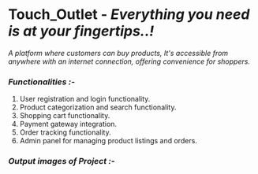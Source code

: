 # Touch_Outlet - _Everything you need is at your fingertips..!_

 _A platform where customers can buy products, It's accessible from anywhere with an internet connection, offering convenience for shoppers._

### *_Functionalities :-_*
1. User registration and login functionality.
2. Product categorization and search functionality.
3. Shopping cart functionality.
4. Payment gateway integration.
5. Order tracking functionality.
6. Admin panel for managing product listings and orders.


### *_Output images of Project :-_*

